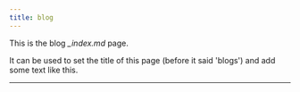 ```yaml
---
title: blog
---
```


This is the blog *_index.md* page. 

It can be used to set the title of this page (before it said 'blogs') and add some text like this.

---

